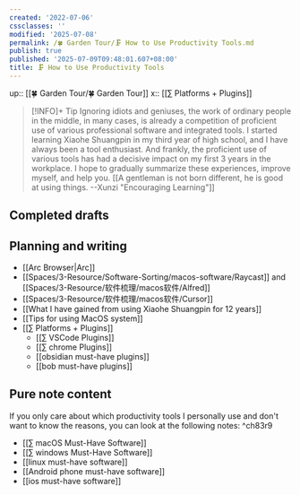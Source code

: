 ```yaml
---
created: '2022-07-06'
cssclasses: ''
modified: '2025-07-08'
permalink: /🍀 Garden Tour/🗜 How to Use Productivity Tools.md
publish: true
published: '2025-07-09T09:48:01.607+08:00'
title: 🗜 How to Use Productivity Tools
---
```

up:: [[🍀 Garden Tour/🍀 Garden Tour]]
x:: [[∑ Platforms + Plugins]]

>[!INFO]+ Tip
> Ignoring idiots and geniuses, the work of ordinary people in the middle, in many cases, is already a competition of proficient use of various professional software and integrated tools.
> I started learning Xiaohe Shuangpin in my third year of high school, and I have always been a tool enthusiast. And frankly, the proficient use of various tools has had a decisive impact on my first 3 years in the workplace. I hope to gradually summarize these experiences, improve myself, and help you.
> [[A gentleman is not born different, he is good at using things. --Xunzi "Encouraging Learning"]]

## Completed drafts

## Planning and writing

- [[Arc Browser\|Arc]]
- [[Spaces/3-Resource/Software-Sorting/macos-software/Raycast]] and [[Spaces/3-Resource/软件梳理/macos软件/Alfred]]
- [[Spaces/3-Resource/软件梳理/macos软件/Cursor]]
- [[What I have gained from using Xiaohe Shuangpin for 12 years]]
- [[Tips for using MacOS system]]
- [[∑ Platforms + Plugins]]
	- [[∑ VSCode Plugins]]
	- [[∑ chrome Plugins]]
	- [[obsidian must-have plugins]]
	- [[bob must-have plugins]]

## Pure note content

If you only care about which productivity tools I personally use and don't want to know the reasons, you can look at the following notes: ^ch83r9

- [[∑ macOS Must-Have Software]]
- [[∑ windows Must-Have Software]]
- [[linux must-have software]]
- [[Android phone must-have software]]
- [[ios must-have software]] 